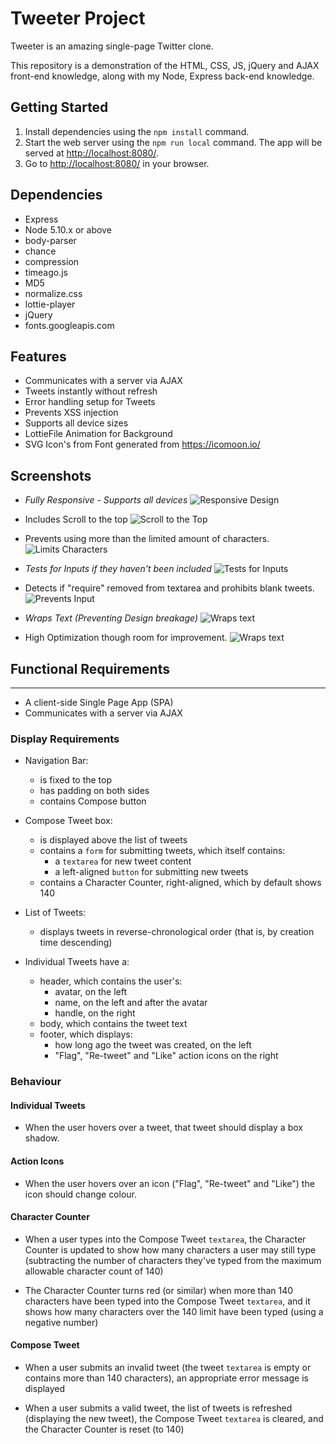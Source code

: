 # Tweeter Project

Tweeter is an amazing single-page Twitter clone.

This repository is a demonstration of the HTML, CSS, JS, jQuery and AJAX front-end knowledge, along with my Node, Express back-end knowledge.

## Getting Started

1. Install dependencies using the `npm install` command.
2. Start the web server using the `npm run local` command. The app will be served at <http://localhost:8080/>.
3. Go to <http://localhost:8080/> in your browser.

## Dependencies

- Express
- Node 5.10.x or above
- body-parser
- chance
- compression
- timeago.js
- MD5
- normalize.css
- lottie-player
- jQuery
- fonts.googleapis.com

## Features
- Communicates with a server via AJAX
- Tweets instantly without refresh
- Error handling setup for Tweets
- Prevents XSS injection
- Supports all device sizes
- LottieFile Animation for Background
- SVG Icon's from Font generated from https://icomoon.io/ 

## Screenshots

* *Fully Responsive - Supports all devices*
  ![Responsive Design](https://github.com/MattSeligman/tweeter/blob/master/docs/responsive-design.jpg?raw=true)

* Includes Scroll to the top
  ![Scroll to the Top](https://github.com/MattSeligman/tweeter/blob/master/docs/includes-scroll-to-the-top.jpg?raw=true)

* Prevents using more than the limited amount of characters.
  ![Limits Characters](https://github.com/MattSeligman/tweeter/blob/master/docs/limits-characters.jpg?raw=true)

* *Tests for Inputs if they haven't been included*
  ![Tests for Inputs](https://github.com/MattSeligman/tweeter/blob/master/docs/tests-for-inputs.jpg?raw=true)

* Detects if "require" removed from textarea and prohibits blank tweets.
  ![Prevents Input](https://github.com/MattSeligman/tweeter/blob/master/docs/detects-missing-information.jpg?raw=true)

* *Wraps Text (Preventing Design breakage)*
  ![Wraps text](https://github.com/MattSeligman/tweeter/blob/master/docs/text-wraps.jpg?raw=true)

* High Optimization though room for improvement.
  ![Wraps text](https://github.com/MattSeligman/tweeter/blob/master/docs/room-for-improvement.jpg?raw=true)


## Functional Requirements
-----------------------

*   A client-side Single Page App (SPA)
*   Communicates with a server via AJAX

### Display Requirements

*   Navigation Bar:
    
    *   is fixed to the top
    *   has padding on both sides
    *   contains Compose button  
        
*   Compose Tweet box:
    
    *   is displayed above the list of tweets
    *   contains a `form` for submitting tweets, which itself contains:
        *   a `textarea` for new tweet content
        *   a left-aligned `button` for submitting new tweets
    *   contains a Character Counter, right-aligned, which by default shows 140
*   List of Tweets:
    
    *   displays tweets in reverse-chronological order (that is, by creation time descending)
*   Individual Tweets have a:
    
    *   header, which contains the user's:
        *   avatar, on the left
        *   name, on the left and after the avatar
        *   handle, on the right
    *   body, which contains the tweet text
    *   footer, which displays:
        *   how long ago the tweet was created, on the left
        *   "Flag", "Re-tweet" and "Like" action icons on the right

### Behaviour

#### Individual Tweets

*   When the user hovers over a tweet, that tweet should display a box shadow.

#### Action Icons

*   When the user hovers over an icon ("Flag", "Re-tweet" and "Like") the icon should change colour.

#### Character Counter

*   When a user types into the Compose Tweet `textarea`, the Character Counter is updated to show how many characters a user may still type (subtracting the number of characters they've typed from the maximum allowable character count of 140)
    
*   The Character Counter turns red (or similar) when more than 140 characters have been typed into the Compose Tweet `textarea`, and it shows how many characters over the 140 limit have been typed (using a negative number)
    

#### Compose Tweet

*   When a user submits an invalid tweet (the tweet `textarea` is empty or contains more than 140 characters), an appropriate error message is displayed
    
*   When a user submits a valid tweet, the list of tweets is refreshed (displaying the new tweet), the Compose Tweet `textarea` is cleared, and the Character Counter is reset (to 140)